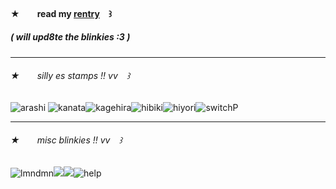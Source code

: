 #### ★  read my [rentry](https://rentry.co/kaosaku) ꒱
##### \( will upd8te the blinkies :3 \)

---

###### ★  silly es stamps !! vv ꒱
![arashi](https://mikejima.crd.co/assets/images/gallery14/3a609f50_original.png?v=16e7e82c)
![kanata](https://mikejima.crd.co/assets/images/gallery14/ccf16f17_original.png?v=16e7e82c)![kagehira](https://mikejima.crd.co/assets/images/gallery14/f6a22549_original.png?v=16e7e82c)![hibiki](https://mikejima.crd.co/assets/images/gallery05/d99f96fa_original.png?v=16e7e82c)![hiyori](https://mikejima.crd.co/assets/images/gallery14/9a6ae008_original.png?v=16e7e82c)![switchP](https://mikejima.crd.co/assets/images/gallery14/d2de9686_original.gif?v=16e7e82c)

---

###### ★  misc blinkies !! vv ꒱
![lmndmn](https://mikejima.crd.co/assets/images/gallery09/752d42ed_original.gif?v=16e7e82c)![](https://camo.githubusercontent.com/750876258467b3b8fbc6614f1874f8f51d0fb2a3cbadbe61d676107787f13256/68747470733a2f2f6d656469612e646973636f72646170702e6e65742f6174746163686d656e74732f313131373333373133353333313134373739382f313132323131383534393230313233313931322f6576612e676966)![](https://allyratworld.com/images/sucklet.gif)![help](https://64.media.tumblr.com/d92dc40c9962588d08daf64a0c33d013/tumblr_inline_rc1m1cl9qn1vefsve_500.gif)
